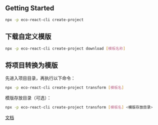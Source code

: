 ## Getting Started

```bash
npx -p eco-react-cli create-project
```

## 下载自定义模版

```bash
npx -p eco-react-cli create-project download [模板名称]
```

## 将项目转换为模版

先进入项目目录，再执行以下命令：

```bash
npx -p eco-react-cli create-project transform [模板名]

```

模版存放目录（可选）：

```bash
npx -p eco-react-cli create-project transform [模板名] <模版存放目录>
```

[文档](https://yicoding.github.io/eco-react-cli)
